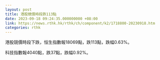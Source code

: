 ```yaml
---
layout: post
title: 港股競價時段跌113點
date: 2023-09-18 09:24:35.000000000 +08:00
link: https://news.rthk.hk/rthk/ch/component/k2/1718800-20230918.htm
categories: rthk
---
```


港股競價時段下跌，恒生指數報18069點，跌113點，跌幅0.63%。

科技指數報4040點，跌37點，跌幅0.92%。
